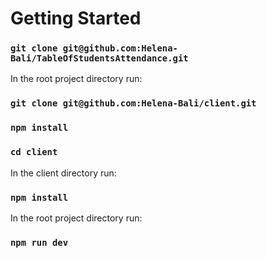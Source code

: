 # Getting Started 

### `git clone git@github.com:Helena-Bali/TableOfStudentsAttendance.git`

In the root project directory run:

### `git clone git@github.com:Helena-Bali/client.git`

### `npm install`

### `cd client`

In the client directory run:

### `npm install`


In the root project directory run:

### `npm run dev`

